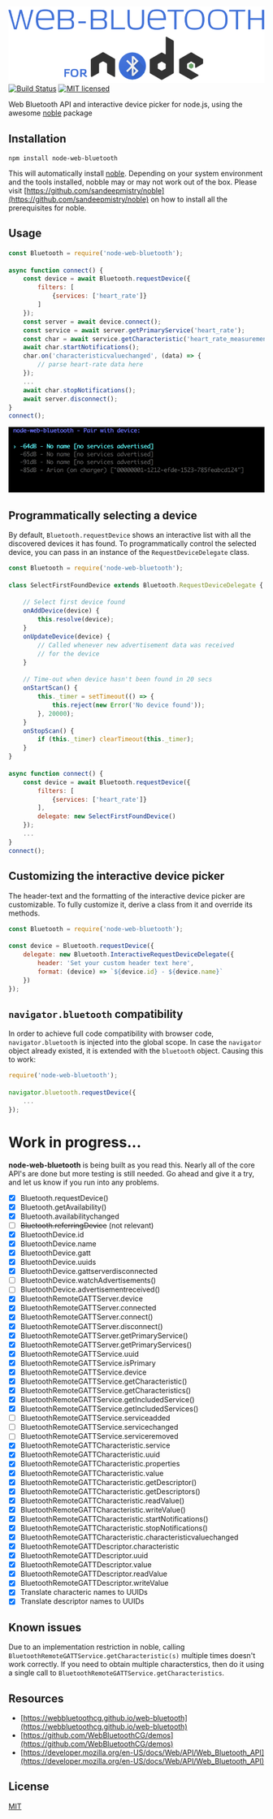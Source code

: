 ![node-web-bluetooth logo](./node-web-bluetooth.png)
[![Build Status](https://travis-ci.org/IjzerenHein/node-web-bluetooth.svg?branch=master)](https://travis-ci.org/IjzerenHein/node-web-bluetooth) [![MIT licensed](https://img.shields.io/badge/license-MIT-blue.svg)](https://raw.githubusercontent.com/IjzerenHein/node-web-bluetooth/master/LICENSE.txt)

Web Bluetooth API and interactive device picker for node.js, using the awesome [noble](https://github.com/sandeepmistry/noble) package

## Installation

	npm install node-web-bluetooth
	
This will automatically install [noble](https://github.com/sandeepmistry/noble). Depending on your system environment and the tools installed, nobble may or may not work out of the box. Please visit [https://github.com/sandeepmistry/noble](https://github.com/sandeepmistry/noble) on how to install all the prerequisites for noble.

## Usage

```js
const Bluetooth	= require('node-web-bluetooth');

async function connect() {
	const device = await Bluetooth.requestDevice({
		filters: [
			{services: ['heart_rate']}
		]
	});
	const server = await device.connect();
	const service = await server.getPrimaryService('heart_rate');
	const char = await service.getCharacteristic('heart_rate_measurement');
	await char.startNotifications();
	char.on('characteristicvaluechanged', (data) => {
		// parse heart-rate data here
	});
	...
	await char.stopNotifications();
	await server.disconnect();
}
connect();
```

![node-web-bluetooth-request-device](./node-web-bluetooth-request-device.gif)

## Programmatically selecting a device

By default, `Bluetooth.requestDevice` shows an interactive list
with all the discovered devices it has found. To programmatically
control the selected device, you can pass in an instance of the `RequestDeviceDelegate` class.

```js
const Bluetooth	= require('node-web-bluetooth');

class SelectFirstFoundDevice extends Bluetooth.RequestDeviceDelegate {

	// Select first device found
	onAddDevice(device) {
		this.resolve(device);
	}
	onUpdateDevice(device) {
		// Called whenever new advertisement data was received
		// for the device
	}

	// Time-out when device hasn't been found in 20 secs
	onStartScan() {
		this._timer = setTimeout(() => {
			this.reject(new Error('No device found'));
		}, 20000);
	}
	onStopScan() {
		if (this._timer) clearTimeout(this._timer);
	}
}

async function connect() {
	const device = await Bluetooth.requestDevice({
		filters: [
			{services: ['heart_rate']}
		],
		delegate: new SelectFirstFoundDevice()
	});
	...
}
connect();
```

## Customizing the interactive device picker

The header-text and the formatting of the interactive device picker are customizable. To fully customize it, derive a class from it and override its methods.

```js
const Bluetooth	= require('node-web-bluetooth');

const device = Bluetooth.requestDevice({
	delegate: new Bluetooth.InteractiveRequestDeviceDelegate({
		header: 'Set your custom header text here',
		format: (device) => `${device.id} - ${device.name}`
	})
});
```

## `navigator.bluetooth` compatibility

In order to achieve full code compatibility with browser code, `navigator.bluetooth` is injected into the global scope.
In case the `navigator` object already existed, it is 
extended with the `bluetooth` object. Causing this to work:

```js
require('node-web-bluetooth');

navigator.bluetooth.requestDevice({
	...
});
```

# Work in progress...
**node-web-bluetooth** is being built as you read this. Nearly all 
of the core API's are done but more testing is still needed. 
Go ahead and give it a try, and let us know if you run into any problems.

- [x] Bluetooth.requestDevice()
- [x] Bluetooth.getAvailability()
- [x] Bluetooth.availabilitychanged
- [ ] ~~Bluetooth.referringDevice~~ (not relevant)
- [x] BluetoothDevice.id
- [x] BluetoothDevice.name
- [x] BluetoothDevice.gatt
- [x] BluetoothDevice.uuids
- [x] BluetoothDevice.gattserverdisconnected
- [ ] BluetoothDevice.watchAdvertisements()
- [ ] BluetoothDevice.advertisementreceived()
- [x] BluetoothRemoteGATTServer.device
- [x] BluetoothRemoteGATTServer.connected
- [x] BluetoothRemoteGATTServer.connect()
- [x] BluetoothRemoteGATTServer.disconnect()
- [x] BluetoothRemoteGATTServer.getPrimaryService()
- [x] BluetoothRemoteGATTServer.getPrimaryServices()
- [x] BluetoothRemoteGATTService.uuid
- [x] BluetoothRemoteGATTService.isPrimary
- [x] BluetoothRemoteGATTService.device
- [x] BluetoothRemoteGATTService.getCharacteristic()
- [x] BluetoothRemoteGATTService.getCharacteristics()
- [x] BluetoothRemoteGATTService.getIncludedService()
- [x] BluetoothRemoteGATTService.getIncludedServices()
- [ ] BluetoothRemoteGATTService.serviceadded
- [ ] BluetoothRemoteGATTService.servicechanged
- [ ] BluetoothRemoteGATTService.serviceremoved
- [x] BluetoothRemoteGATTCharacteristic.service
- [x] BluetoothRemoteGATTCharacteristic.uuid
- [x] BluetoothRemoteGATTCharacteristic.properties
- [x] BluetoothRemoteGATTCharacteristic.value
- [x] BluetoothRemoteGATTCharacteristic.getDescriptor()
- [x] BluetoothRemoteGATTCharacteristic.getDescriptors()
- [x] BluetoothRemoteGATTCharacteristic.readValue()
- [x] BluetoothRemoteGATTCharacteristic.writeValue()
- [x] BluetoothRemoteGATTCharacteristic.startNotifications()
- [x] BluetoothRemoteGATTCharacteristic.stopNotifications()
- [x] BluetoothRemoteGATTCharacteristic.characteristicvaluechanged
- [x] BluetoothRemoteGATTDescriptor.characteristic
- [x] BluetoothRemoteGATTDescriptor.uuid
- [x] BluetoothRemoteGATTDescriptor.value
- [x] BluetoothRemoteGATTDescriptor.readValue
- [x] BluetoothRemoteGATTDescriptor.writeValue
- [x] Translate characteric names to UUIDs
- [x] Translate descriptor names to UUIDs

## Known issues

Due to an implementation restriction in noble, calling `BluetoothRemoteGATTService.getCharacteristic(s)` multiple times doesn't work correctly. If you need to obtain multiple characterstics, then do it using a 
single call to `BluetoothRemoteGATTService.getCharacteristics`.

## Resources

- [https://webbluetoothcg.github.io/web-bluetooth](https://webbluetoothcg.github.io/web-bluetooth)
- [https://github.com/WebBluetoothCG/demos](https://github.com/WebBluetoothCG/demos)
- [https://developer.mozilla.org/en-US/docs/Web/API/Web_Bluetooth_API](https://developer.mozilla.org/en-US/docs/Web/API/Web_Bluetooth_API)

## License

[MIT](./LICENSE.txt)
